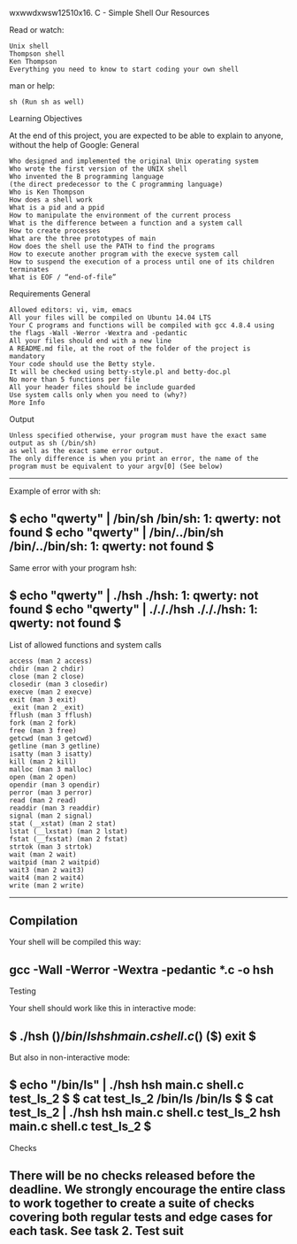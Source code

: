 wxwwdxwsw12510x16. C - Simple Shell
Our Resources

Read or watch:

    Unix shell
    Thompson shell
    Ken Thompson
    Everything you need to know to start coding your own shell

man or help:

    sh (Run sh as well)

Learning Objectives

At the end of this project, you are expected to be able to explain to anyone,
without the help of Google:
General

    Who designed and implemented the original Unix operating system
    Who wrote the first version of the UNIX shell
    Who invented the B programming language
    (the direct predecessor to the C programming language)
    Who is Ken Thompson
    How does a shell work
    What is a pid and a ppid
    How to manipulate the environment of the current process
    What is the difference between a function and a system call
    How to create processes
    What are the three prototypes of main
    How does the shell use the PATH to find the programs
    How to execute another program with the execve system call
    How to suspend the execution of a process until one of its children
    terminates
    What is EOF / “end-of-file”

Requirements
General

    Allowed editors: vi, vim, emacs
    All your files will be compiled on Ubuntu 14.04 LTS
    Your C programs and functions will be compiled with gcc 4.8.4 using
    the flags -Wall -Werror -Wextra and -pedantic
    All your files should end with a new line
    A README.md file, at the root of the folder of the project is mandatory
    Your code should use the Betty style.
    It will be checked using betty-style.pl and betty-doc.pl
    No more than 5 functions per file
    All your header files should be include guarded
    Use system calls only when you need to (why?)
    More Info
Output

    Unless specified otherwise, your program must have the exact same output as sh (/bin/sh)
    as well as the exact same error output.
    The only difference is when you print an error, the name of the
    program must be equivalent to your argv[0] (See below)
--------------------------------------
Example of error with sh:

$ echo "qwerty" | /bin/sh
/bin/sh: 1: qwerty: not found
$ echo "qwerty" | /bin/../bin/sh
/bin/../bin/sh: 1: qwerty: not found
$
-------------------------------------
Same error with your program hsh:

$ echo "qwerty" | ./hsh
./hsh: 1: qwerty: not found
$ echo "qwerty" | ./././hsh
./././hsh: 1: qwerty: not found
$
-------------------------------------
List of allowed functions and system calls

    access (man 2 access)
    chdir (man 2 chdir)
    close (man 2 close)
    closedir (man 3 closedir)
    execve (man 2 execve)
    exit (man 3 exit)
    _exit (man 2 _exit)
    fflush (man 3 fflush)
    fork (man 2 fork)
    free (man 3 free)
    getcwd (man 3 getcwd)
    getline (man 3 getline)
    isatty (man 3 isatty)
    kill (man 2 kill)
    malloc (man 3 malloc)
    open (man 2 open)
    opendir (man 3 opendir)
    perror (man 3 perror)
    read (man 2 read)
    readdir (man 3 readdir)
    signal (man 2 signal)
    stat (__xstat) (man 2 stat)
    lstat (__lxstat) (man 2 lstat)
    fstat (__fxstat) (man 2 fstat)
    strtok (man 3 strtok)
    wait (man 2 wait)
    waitpid (man 2 waitpid)
    wait3 (man 2 wait3)
    wait4 (man 2 wait4)
    write (man 2 write)
-----------------------------------
Compilation
-----------------------------------
Your shell will be compiled this way:

gcc -Wall -Werror -Wextra -pedantic *.c -o hsh
----------------------------------------------
Testing

Your shell should work like this in interactive mode:

$ ./hsh
($) /bin/ls
hsh main.c shell.c
($)
($) exit
$
---------------------------------------------
But also in non-interactive mode:

$ echo "/bin/ls" | ./hsh
hsh main.c shell.c test_ls_2
$
$ cat test_ls_2
/bin/ls
/bin/ls
$
$ cat test_ls_2 | ./hsh
hsh main.c shell.c test_ls_2
hsh main.c shell.c test_ls_2
$
--------------------------------------------
Checks

There will be no checks released before the deadline.
We strongly encourage the entire class to work together to create a suite
of checks covering both regular tests and edge cases for each task.
See task 2. Test suit
--------------------------------------------
